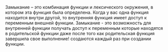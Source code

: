 Замыкание – это комбинация функции и лексического окружения, в котором эта функция была определена. Когда у вас одна функция находится внутри другой, то внутренняя функция имеет доступ к переменным внешней функции. Замыкание - это возможность для внутренней функции получать доступ к переменным которые находятся в родительской функции даже после того как родительская функция завершила свое выполнение! создаются каждый раз при создании функции.